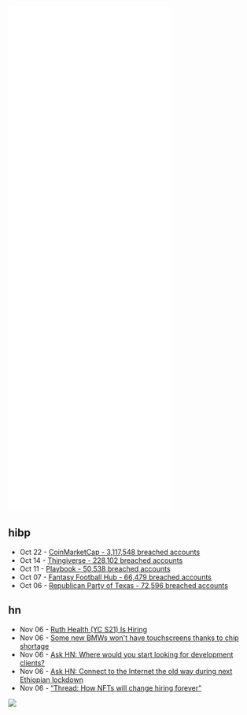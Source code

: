 ![Metrics](https://raw.githubusercontent.com/phixion/phixion/master/metrics.svg)

## hibp

<!--
for https://github.com/phixion/phixion/blob/main/.github/workflows/feeds.yml
-->
<!--START_SECTION:haveibeenpwnd-->
- Oct 22 - [CoinMarketCap - 3,117,548 breached accounts](https://haveibeenpwned.com/PwnedWebsites#CoinMarketCap)
- Oct 14 - [Thingiverse - 228,102 breached accounts](https://haveibeenpwned.com/PwnedWebsites#Thingiverse)
- Oct 11 - [Playbook - 50,538 breached accounts](https://haveibeenpwned.com/PwnedWebsites#Playbook)
- Oct 07 - [Fantasy Football Hub - 66,479 breached accounts](https://haveibeenpwned.com/PwnedWebsites#FantasyFootballHub)
- Oct 06 - [Republican Party of Texas - 72,596 breached accounts](https://haveibeenpwned.com/PwnedWebsites#RepublicanPartyOfTexas)
<!--END_SECTION:haveibeenpwnd-->

## hn

<!--
for https://github.com/phixion/phixion/blob/main/.github/workflows/feeds.yml
-->
<!--START_SECTION:hn-->
- Nov 06 - [Ruth Health (YC S21) Is Hiring](https://news.ycombinator.com/item?id=29129477)
- Nov 06 - [Some new BMWs won't have touchscreens thanks to chip shortage](https://www.theverge.com/2021/11/5/22765709/bmw-chip-shortage-touchscreen-car-suv-manufacturing)
- Nov 06 - [Ask HN: Where would you start looking for development clients?](https://news.ycombinator.com/item?id=29129148)
- Nov 06 - [Ask HN: Connect to the Internet the old way during next Ethiopian lockdown](https://news.ycombinator.com/item?id=29129133)
- Nov 06 - [“Thread: How NFTs will change hiring forever”](https://twitter.com/gregisenberg/status/1456588823287275528)
<!--END_SECTION:hn-->

<!--
for https://yhype.me
-->
![](https://hit.yhype.me/github/profile?user_id=13013670)
